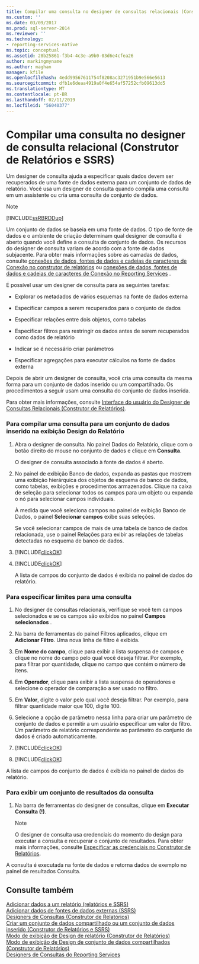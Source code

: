 ```yaml
---
title: Compilar uma consulta no designer de consultas relacionais (Construtor de Relatórios e SSRS) | Microsoft Docs
ms.custom: ''
ms.date: 03/09/2017
ms.prod: sql-server-2014
ms.reviewer: ''
ms.technology:
- reporting-services-native
ms.topic: conceptual
ms.assetid: 28b25861-f3b4-4c3e-a9b0-03d6e4cfea26
author: markingmyname
ms.author: maghan
manager: kfile
ms.openlocfilehash: 4edd99567611754f8208ac3271951b9e566e5613
ms.sourcegitcommit: dfb1e6deaa4919a0f4e654af57252cfb09613dd5
ms.translationtype: MT
ms.contentlocale: pt-BR
ms.lasthandoff: 02/11/2019
ms.locfileid: "56040377"
---
```

# <a name="build-a-query-in-the-relational-query-designer-report-builder-and-ssrs"></a>Compilar uma consulta no designer de consulta relacional (Construtor de Relatórios e SSRS)
  Um designer de consulta ajuda a especificar quais dados devem ser recuperados de uma fonte de dados externa para um conjunto de dados de relatório. Você usa um designer de consulta quando compila uma consulta em um assistente ou cria uma consulta de conjunto de dados.  
  
> [!NOTE]  
>  [!INCLUDE[ssRBRDDup](../../includes/ssrbrddup-md.md)]  
  
 Um conjunto de dados se baseia em uma fonte de dados. O tipo de fonte de dados e o ambiente de criação determinam qual designer de consulta é aberto quando você define a consulta de conjunto de dados. Os recursos do designer de consulta variam de acordo com a fonte de dados subjacente. Para obter mais informações sobre as camadas de dados, consulte [conexões de dados, fontes de dados e cadeias de caracteres de Conexão no construtor de relatórios](../data-connections-data-sources-and-connection-strings-in-report-builder.md) ou [conexões de dados, fontes de dados e cadeias de caracteres de Conexão no Reporting Services](../data-connections-data-sources-and-connection-strings-in-reporting-services.md) .  
  
 É possível usar um designer de consulta para as seguintes tarefas:  
  
-   Explorar os metadados de vários esquemas na fonte de dados externa  
  
-   Especificar campos a serem recuperados para o conjunto de dados  
  
-   Especificar relações entre dois objetos, como tabelas  
  
-   Especificar filtros para restringir os dados antes de serem recuperados como dados de relatório  
  
-   Indicar se é necessário criar parâmetros  
  
-   Especificar agregações para executar cálculos na fonte de dados externa  
  
 Depois de abrir um designer de consulta, você cria uma consulta da mesma forma para um conjunto de dados inserido ou um compartilhado. Os procedimentos a seguir usam uma consulta do conjunto de dados inserida.  
  
 Para obter mais informações, consulte [Interface do usuário do Designer de Consultas Relacionais &#40;Construtor de Relatórios&#41;](relational-query-designer-user-interface-report-builder.md).  
  
### <a name="to-build-a-query-for-an-embedded-dataset-in-report-design-view"></a>Para compilar uma consulta para um conjunto de dados inserido na exibição Design do Relatório  
  
1.  Abra o designer de consulta. No painel Dados do Relatório, clique com o botão direito do mouse no conjunto de dados e clique em **Consulta**.  
  
     O designer de consulta associado à fonte de dados é aberto.  
  
2.  No painel de exibição Banco de dados, expanda as pastas que mostrem uma exibição hierárquica dos objetos de esquema de banco de dados, como tabelas, exibições e procedimentos armazenados. Clique na caixa de seleção para selecionar todos os campos para um objeto ou expanda o nó para selecionar campos individuais.  
  
     À medida que você seleciona campos no painel de exibição Banco de Dados, o painel **Selecionar campos** exibe suas seleções.  
  
     Se você selecionar campos de mais de uma tabela de banco de dados relacionada, use o painel Relações para exibir as relações de tabelas detectadas no esquema de banco de dados.  
  
3.  [!INCLUDE[clickOK](../../includes/clickok-md.md)]  
  
4.  [!INCLUDE[clickOK](../../includes/clickok-md.md)]  
  
     A lista de campos do conjunto de dados é exibida no painel de dados do relatório.  
  
### <a name="to-specify-limits-for-a-query"></a>Para especificar limites para uma consulta  
  
1.  No designer de consultas relacionais, verifique se você tem campos selecionados e se os campos são exibidos no painel **Campos selecionados** .  
  
2.  Na barra de ferramentas do painel Filtros aplicados, clique em **Adicionar Filtro**. Uma nova linha de filtro é exibida.  
  
3.  Em **Nome do campo**, clique para exibir a lista suspensa de campos e clique no nome do campo pelo qual você deseja filtrar. Por exemplo, para filtrar por quantidade, clique no campo que contém o número de itens.  
  
4.  Em **Operador**, clique para exibir a lista suspensa de operadores e selecione o operador de comparação a ser usado no filtro.  
  
5.  Em **Valor**, digite o valor pelo qual você deseja filtrar. Por exemplo, para filtrar quantidade maior que 100, digite 100.  
  
6.  Selecione a opção de parâmetro nessa linha para criar um parâmetro de conjunto de dados e permitir a um usuário especificar um valor de filtro. Um parâmetro de relatório correspondente ao parâmetro do conjunto de dados é criado automaticamente.  
  
7.  [!INCLUDE[clickOK](../../includes/clickok-md.md)]  
  
8.  [!INCLUDE[clickOK](../../includes/clickok-md.md)]  
  
 A lista de campos do conjunto de dados é exibida no painel de dados do relatório.  
  
### <a name="to-view-a-query-result-set"></a>Para exibir um conjunto de resultados da consulta  
  
1.  Na barra de ferramentas do designer de consultas, clique em **Executar Consulta (!)**.  
  
    > [!NOTE]  
    >  O designer de consulta usa credenciais do momento do design para executar a consulta e recuperar o conjunto de resultados. Para obter mais informações, consulte [Especificar as credenciais no Construtor de Relatórios](../specify-credentials-in-report-builder.md).  
  
 A consulta é executada na fonte de dados e retorna dados de exemplo no painel de resultados Consulta.  
  
## <a name="see-also"></a>Consulte também  
 [Adicionar dados a um relatório &#40;relatórios e SSRS&#41;](report-datasets-ssrs.md)   
 [Adicionar dados de fontes de dados externas &#40;SSRS&#41;](add-data-from-external-data-sources-ssrs.md)   
 [Designers de Consultas &#40;Construtor de Relatórios&#41;](../query-designers-report-builder.md)   
 [Criar um conjunto de dados compartilhado ou um conjunto de dados inserido &#40;Construtor de Relatórios e SSRS&#41;](create-a-shared-dataset-or-embedded-dataset-report-builder-and-ssrs.md)   
 [Modo de exibição de Design de relatório &#40;Construtor de Relatórios&#41;](../report-builder/report-design-view-report-builder.md)   
 [Modo de exibição de Design de conjunto de dados compartilhados &#40;Construtor de Relatórios&#41;](../report-builder/shared-dataset-design-view-report-builder.md)   
 [Designers de Consultas do Reporting Services](../reporting-services-query-designers.md)  
  
  
